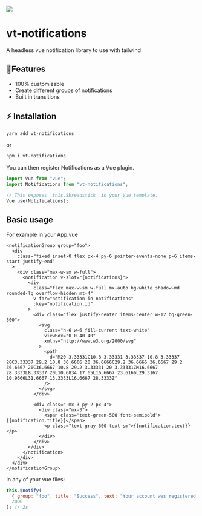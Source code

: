 <!-- [![](https://img.shields.io/npm/v/vt-notifications.svg?logo=npm&style=flat-square)](https://www.npmjs.com/package/vt-notifications) -->
<!-- [![](https://img.shields.io/npm/dt/vt-notifications.svg?style=flat-square)](https://www.npmjs.com/package/vt-notifications) -->

[![](https://img.shields.io/github/license/sansil/vt-notifications?style=flat-square)](https://github.com/sansil/vt-notifications)

# vt-notifications

A headless vue notification library to use with tailwind

## 🌟Features

- 100% customizable
- Create different groups of notifications
- Built in transitions

## ⚡️ Installation

```bash
yarn add vt-notifications
```

or

```bash
npm i vt-notifications
```

You can then register Notifications as a Vue plugin.

```js
import Vue from "vue";
import Notifications from "vt-notifications";

// This exposes `this.$breadstick` in your Vue template.
Vue.use(Notifications);
```

## Basic usage

For example in your App.vue

```vue
<notificationGroup group="foo">
  <div
    class="fixed inset-0 flex px-4 py-6 pointer-events-none p-6 items-start justify-end"
  >
    <div class="max-w-sm w-full">
      <notification v-slot="{notifications}">
        <div
          class="flex max-w-sm w-full mx-auto bg-white shadow-md rounded-lg overflow-hidden mt-4"
          v-for="notification in notifications"
          :key="notification.id"
        >
          <div class="flex justify-center items-center w-12 bg-green-500">
            <svg
              class="h-6 w-6 fill-current text-white"
              viewBox="0 0 40 40"
              xmlns="http://www.w3.org/2000/svg"
            >
              <path
                d="M20 3.33331C10.8 3.33331 3.33337 10.8 3.33337 20C3.33337 29.2 10.8 36.6666 20 36.6666C29.2 36.6666 36.6667 29.2 36.6667 20C36.6667 10.8 29.2 3.33331 20 3.33331ZM16.6667 28.3333L8.33337 20L10.6834 17.65L16.6667 23.6166L29.3167 10.9666L31.6667 13.3333L16.6667 28.3333Z"
              />
            </svg>
          </div>

          <div class="-mx-3 py-2 px-4">
            <div class="mx-3">
              <span class="text-green-500 font-semibold">{{notification.title}}</span>
              <p class="text-gray-600 text-sm">{{notification.text}}</p>
            </div>
          </div>
        </div>
      </notification>
    </div>
  </div>
</notificationGroup>
```

In any of your vue files:

```javascript
this.$notify(
  { group: "foo", title: "Success", text: "Your account was registered!" },
  2000
); // 2s
```
